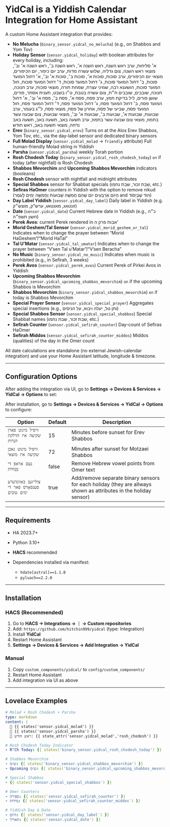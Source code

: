 # YidCal is a Yiddish Calendar Integration for Home Assistant

A custom Home Assistant integration that provides:

* **No Melucha** (`binary_sensor.yidcal_no_melucha`) (e.g., on Shabbos and Yom Tov)
* **Holiday Sensor** (`sensor.yidcal_holiday`) with boolean attributes for every holiday, including:  
  א׳ סליחות, ערב ראש השנה, ראש השנה א׳, ראש השנה ב׳, ראש השנה א׳ וב׳, מוצאי ראש השנה, צום גדליה, שלוש עשרה מדות, ערב יום כיפור, יום הכיפורים, מוצאי יום הכיפורים, ערב סוכות, סוכות א׳, סוכות ב׳, סוכות א׳ וב׳, א׳ דחול המועד סוכות, ב׳ דחול המועד סוכות, ג׳ דחול המועד סוכות, ד׳ דחול המועד סוכות, חול המועד סוכות, הושענא רבה, שמיני עצרת, שמחת תורה, מוצאי סוכות, ערב חנוכה, חנוכה, שובבים, שובבים ת״ת, צום עשרה בטבת, ט״ו בשבט, תענית אסתר, פורים, שושן פורים, ליל בדיקת חמץ, ערב פסח, פסח א׳, פסח ב׳, פסח א׳ וב׳, א׳ דחול המועד פסח, ב׳ דחול המועד פסח, ג׳ דחול המועד פסח, ד׳ דחול המועד פסח, חול המועד פסח, שביעי של פסח, אחרון של פסח, מוצאי פסח, ל״ג בעומר, ערב שבועות, שבועות א׳, שבועות ב׳, שבועות א׳ וב׳, מוצאי שבועות, צום שבעה עשר בתמוז, מוצאי צום שבעה עשר בתמוז, ערב תשעה באב, תשעה באב, תשעה באב נדחה, מוצאי תשעה באב, ראש חודש
* **Erev** (`binary_sensor.yidcal_erev`) Turns on at the Alos Erev Shabbos, Yom Tov, etc., via the day-label sensor and dedicated binary sensors
* **Full Molad Display** (`sensor.yidcal_molad` → `friendly` attribute) Full human-friendly Molad string in Yiddish
* **Parsha** (`sensor.yidcal_parsha`) weekly Torah portion
* **Rosh Chodesh Today** (`binary_sensor.yidcal_rosh_chodesh_today`) `on` if today (after nightfall) is Rosh Chodesh
* **Shabbos Mevorchim** and **Upcoming Shabbos Mevorchim** indicators (booleans)
* **Rosh Chodesh** sensor with nightfall and midnight attributes
* **Special Shabbos** sensor for Shabbat specials (שבת זכור, שבת נחמו, etc.)
* **Sefiras HaOmer** counters in Yiddish with the option to remove nikud (הַיּוֹם אַרְבָּעִים יוֹם שֶׁהֵם חֲמִשָּׁה שָׁבוּעוֹת וַחֲמִשָּׁה יָמִים לָעֹֽמֶר and הוֹד שֶׁבְּיְסוֹד)
* **Day Label Yiddish** (`sensor.yidcal_day_label`) Daily label in Yiddish (e.g. זונטאג, מאנטאג, ערש"ק, מוצש״ק)
* **Date** (`sensor.yidcal_date`) Current Hebrew date in Yiddish (e.g., כ״ה חשון תשפ״ה)
* **Perek Avos**: current Perek rendered in אבות פרק ה'
* **Morid Geshem/Tal Sensor** (`sensor.yidcal_morid_geshem_or_tal`) Indicates when to change the prayer between “Morid HaGeshem”/“Morid HaTal”
* **Tal U’Matar** (`sensor.yidcal_tal_umatar`) Indicates when to change the prayer between “V’sen Tal u’Matar”/“V’sen Beracha”
* **No Music** (`binary_sensor.yidcal_no_music`) Indicates when music is prohibited (e.g., in Sefirah, 3 weeks)
* **Perek Avos** (`sensor.yidcal_perek_avos`)  Current Perek of Pirkei Avos in Yiddish
* **Upcoming Shabbos Mevorchim** (`binary_sensor.yidcal_upcoming_shabbos_mevorchim`) `on` if the upcoming Shabbos is Mevorchim
* **Shabbos Mevorchim** (`binary_sensor.yidcal_shabbos_mevorchim`) `on` if today is Shabbos Mevorchim
* **Special Prayer Sensor** (`sensor.yidcal_special_prayer`) Aggregates special insertions (e.g., ותן טל, יעלה ויבוא, על הניסים)
* **Special Shabbos Sensor** (`sensor.yidcal_special_shabbos`) Special Shabbat names (שבת זכור, שבת נחמו, etc.)
* **Sefirah Counter** (`sensor.yidcal_sefirah_counter`) Day-count of Sefiras HaOmer
* **Sefirah Middos** (`sensor.yidcal_sefirah_counter_middos`)  Middos (qualities) of the day in the Omer count

All date calculations are standalone (no external Jewish-calendar integration) and use your Home Assistant latitude, longitude & timezone.


---

## Configuration Options

After adding the integration via UI, go to **Settings → Devices & Services → YidCal → Options** to set:

After installation, go to **Settings → Devices & Services → YidCal → Options** to configure:

| Option                                               | Default | Description                                                                                                        |
| ---------------------------------------------------- | ------- | ------------------------------------------------------------------------------------------------------------------ |
| `וויפיל מינוט פארן שקיעה איז הדלקת הנרות`            | 15      | Minutes before sunset for Erev Shabbos                                                                             |
| `וויפיל מינוט נאכן שקיעה איז מוצאי`                  | 72      | Minutes after sunset for Motzaei Shabbos                                                                           |
| `נעם אראפ די נְקֻודּוֹת`                                 | false   | Remove Hebrew vowel points from Omer text                                                                          |
| `צולייגען באזונדערע סענסאָרס פאר די ימים טובים`       | true   | Add/remove separate binary sensors for each holiday (they are allways shown as attributes in the holiday sensor)    |

---

## Requirements

* HA 2023.7+
* Python 3.10+
* **HACS** recommended
* Dependencies installed via manifest:

  * `hdate[astral]==1.1.0`
  * `pyluach==2.2.0`

---

## Installation

### HACS (Recommended)

1. Go to **HACS → Integrations → ⋮ → Custom repositories**
2. Add: `https://github.com/hitchin999/yidcal` (type: Integration)
3. Install **YidCal**
4. Restart Home Assistant
5. **Settings → Devices & Services → Add Integration → YidCal**

### Manual

1. Copy `custom_components/yidcal/` to `config/custom_components/`
2. Restart Home Assistant
3. Add integration via UI as above

---

## Lovelace Examples

```yaml
# Molad + Rosh Chodesh + Parsha
type: markdown
content: |
  🌙 {{ states('sensor.yidcal_molad') }}
  📖 {{ states('sensor.yidcal_parsha') }}
  📆 ראש חודש: {{ state_attr('sensor.yidcal_molad','rosh_chodesh') }}

# Rosh Chodesh Today Indicator
- R"Ch Today: {{ states('binary_sensor.yidcal_rosh_chodesh_today') }}

# Shabbos Mevorchim
- ש״מ: {{ states('binary_sensor.yidcal_shabbos_mevorchim') }}
- Upcoming ש״מ: {{ states('binary_sensor.yidcal_upcoming_shabbos_mevorchim') }}

# Special Shabbos
- {{ states('sensor.yidcal_special_shabbos') }}

# Omer Counters
- ספירה: {{ states('sensor.yidcal_sefirah_counter') }}
- מידות: {{ states('sensor.yidcal_sefirah_counter_middos') }}

# Yiddish Day & Date
- היום: {{ states('sensor.yidcal_day_label') }}
- תאריך: {{ states('sensor.yidcal_date') }}
```
